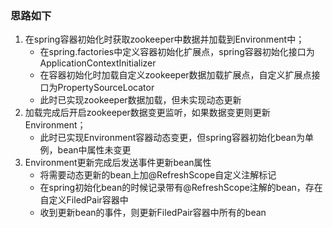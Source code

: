 ### 思路如下

1. 在spring容器初始化时获取zookeeper中数据并加载到Environment中；
   - 在spring.factories中定义容器初始化扩展点，spring容器初始化接口为ApplicationContextInitializer
   - 在容器初始化时加载自定义zookeeper数据加载扩展点，自定义扩展点接口为PropertySourceLocator
   - 此时已实现zookeeper数据加载，但未实现动态更新
2. 加载完成后开启zookeeper数据变更监听，如果数据变更则更新Environment；
   - 此时已实现Environment容器动态变更，但spring容器初始化bean为单例，bean中属性未变更
3. Environment更新完成后发送事件更新bean属性
   - 将需要动态更新的bean上加@RefreshScope自定义注解标记
   - 在spring初始化bean的时候记录带有@RefreshScope注解的bean，存在自定义FiledPair容器中
   - 收到更新bean的事件，则更新FiledPair容器中所有的bean